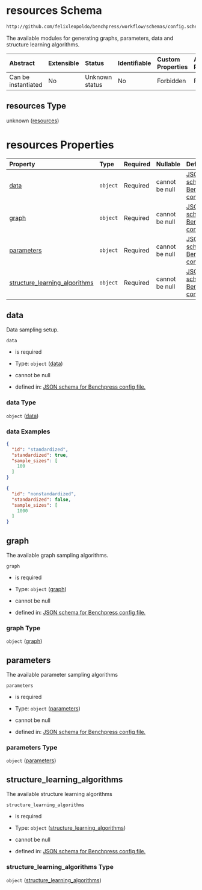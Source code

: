 # resources Schema

```txt
http://github.com/felixleopoldo/benchpress/workflow/schemas/config.schema.json#/properties/resources
```

The available modules for generating graphs, parameters, data and structure learning algorithms.

| Abstract            | Extensible | Status         | Identifiable | Custom Properties | Additional Properties | Access Restrictions | Defined In                                                        |
| :------------------ | :--------- | :------------- | :----------- | :---------------- | :-------------------- | :------------------ | :---------------------------------------------------------------- |
| Can be instantiated | No         | Unknown status | No           | Forbidden         | Forbidden             | none                | [config.schema.json\*](config.schema.json "open original schema") |

## resources Type

unknown ([resources](config-properties-resources.md))

# resources Properties

| Property                                                          | Type     | Required | Nullable       | Defined by                                                                                                                                                                                                                                                         |
| :---------------------------------------------------------------- | :------- | :------- | :------------- | :----------------------------------------------------------------------------------------------------------------------------------------------------------------------------------------------------------------------------------------------------------------- |
| [data](#data)                                                     | `object` | Required | cannot be null | [JSON schema for Benchpress config file.](config-properties-resources-properties-data.md "http://github.com/felixleopoldo/benchpress/workflow/schemas/config.schema.json#/properties/resources/properties/data")                                                   |
| [graph](#graph)                                                   | `object` | Required | cannot be null | [JSON schema for Benchpress config file.](config-properties-resources-properties-graph.md "http://github.com/felixleopoldo/benchpress/workflow/schemas/config.schema.json#/properties/resources/properties/graph")                                                 |
| [parameters](#parameters)                                         | `object` | Required | cannot be null | [JSON schema for Benchpress config file.](config-properties-resources-properties-parameters.md "http://github.com/felixleopoldo/benchpress/workflow/schemas/config.schema.json#/properties/resources/properties/parameters")                                       |
| [structure\_learning\_algorithms](#structure_learning_algorithms) | `object` | Required | cannot be null | [JSON schema for Benchpress config file.](config-properties-resources-properties-structure_learning_algorithms.md "http://github.com/felixleopoldo/benchpress/workflow/schemas/config.schema.json#/properties/resources/properties/structure_learning_algorithms") |

## data

Data sampling setup.

`data`

*   is required

*   Type: `object` ([data](config-properties-resources-properties-data.md))

*   cannot be null

*   defined in: [JSON schema for Benchpress config file.](config-properties-resources-properties-data.md "http://github.com/felixleopoldo/benchpress/workflow/schemas/config.schema.json#/properties/resources/properties/data")

### data Type

`object` ([data](config-properties-resources-properties-data.md))

### data Examples

```json
{
  "id": "standardized",
  "standardized": true,
  "sample_sizes": [
    100
  ]
}
```

```json
{
  "id": "nonstandardized",
  "standardized": false,
  "sample_sizes": [
    1000
  ]
}
```

## graph

The available graph sampling algorithms.

`graph`

*   is required

*   Type: `object` ([graph](config-properties-resources-properties-graph.md))

*   cannot be null

*   defined in: [JSON schema for Benchpress config file.](config-properties-resources-properties-graph.md "http://github.com/felixleopoldo/benchpress/workflow/schemas/config.schema.json#/properties/resources/properties/graph")

### graph Type

`object` ([graph](config-properties-resources-properties-graph.md))

## parameters

The available parameter sampling algorithms

`parameters`

*   is required

*   Type: `object` ([parameters](config-properties-resources-properties-parameters.md))

*   cannot be null

*   defined in: [JSON schema for Benchpress config file.](config-properties-resources-properties-parameters.md "http://github.com/felixleopoldo/benchpress/workflow/schemas/config.schema.json#/properties/resources/properties/parameters")

### parameters Type

`object` ([parameters](config-properties-resources-properties-parameters.md))

## structure\_learning\_algorithms

The available structure learning algorithms

`structure_learning_algorithms`

*   is required

*   Type: `object` ([structure\_learning\_algorithms](config-properties-resources-properties-structure_learning_algorithms.md))

*   cannot be null

*   defined in: [JSON schema for Benchpress config file.](config-properties-resources-properties-structure_learning_algorithms.md "http://github.com/felixleopoldo/benchpress/workflow/schemas/config.schema.json#/properties/resources/properties/structure_learning_algorithms")

### structure\_learning\_algorithms Type

`object` ([structure\_learning\_algorithms](config-properties-resources-properties-structure_learning_algorithms.md))
